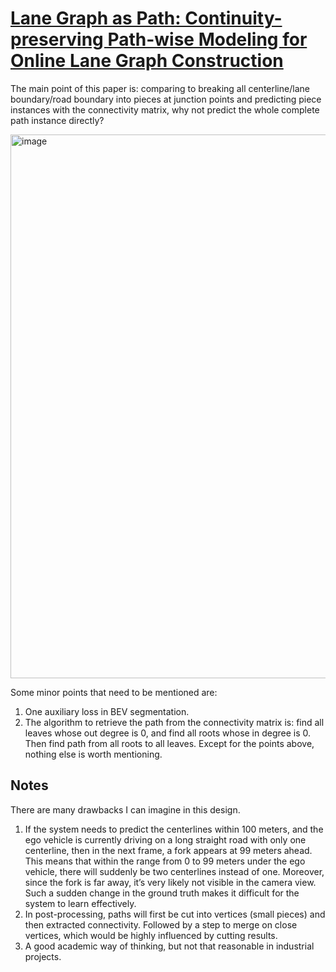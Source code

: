 # [Lane Graph as Path: Continuity-preserving Path-wise Modeling for Online Lane Graph Construction](https://arxiv.org/abs/2303.08815)

The main point of this paper is: comparing to breaking all centerline/lane boundary/road boundary into pieces at junction points and predicting piece instances with the connectivity matrix, 
why not predict the whole complete path instance directly? 

<img width="1574" height="870" alt="image" src="https://github.com/user-attachments/assets/3d44c2f6-b13f-4500-8355-c4cef6515214" />

Some minor points that need to be mentioned are:
1. One auxiliary loss in BEV segmentation.
2. The algorithm to retrieve the path from the connectivity matrix is: find all leaves whose out degree is 0, and find all roots whose in degree is 0. Then find path from all roots to all leaves.
Except for the points above, nothing else is worth mentioning.

## Notes
There are many drawbacks I can imagine in this design.
1. If the system needs to predict the centerlines within 100 meters, and the ego vehicle is currently driving on a long straight road with only one centerline, then in the next frame, a fork appears at 99 meters ahead.
This means that within the range from 0 to 99 meters under the ego vehicle, there will suddenly be two centerlines instead of one. Moreover, since the fork is far away, it’s very likely not visible in the camera view.
Such a sudden change in the ground truth makes it difficult for the system to learn effectively.
2. In post-processing, paths will first be cut into vertices (small pieces) and then extracted connectivity. Followed by a step to merge on close vertices, which would be highly influenced by cutting results.
3. A good academic way of thinking, but not that reasonable in industrial projects.
